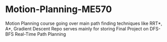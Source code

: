# Motion-Planning-ME570
Motion Planning course going over main path finding techniques like RRT*, A*, Gradient Descent
Repo serves mainly for storing Final Project on DFS-BFS Real-Time Path Planning
